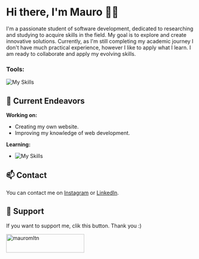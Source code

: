 # Hi there, I'm Mauro 👋🏻

I'm a passionate student of software development, dedicated to researching and studying to acquire skills in the field. My goal is to explore and create innovative solutions. Currently, as I'm still completing my academic journey I don't have much practical experience, however I like to apply what I learn. I am ready to collaborate and apply my evolving skills.

### Tools:
![My Skills](https://skillicons.dev/icons?i=vscode,codepen,html,py,git,github)

## 🔭 Current Endeavors
**Working on:**
- Creating my own website.
- Improving my knowledge of web development.

**Learning:**
- ![My Skills](https://skillicons.dev/icons?i=swift,css,js,react,mysql,php&perline=3)

## 📫 Contact

You can contact me on [Instagram](https://www.instagram.com/mauromontane/) or [LinkedIn](https://www.linkedin.com/in/mauro-montane).

## 🚀 Support
If you want to support me, clik this button. Thank you :)

<span><a href="https://www.buymeacoffee.com/mauromltn"> <img align="left" src="https://cdn.buymeacoffee.com/buttons/v2/default-yellow.png" height="50" width="210" alt="mauromltn" /></a></span><br><br>
